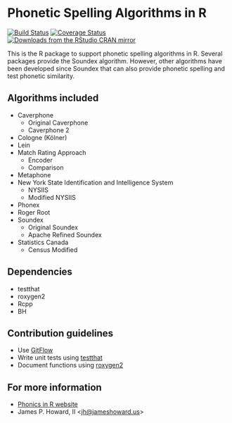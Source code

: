 # Phonetic Spelling Algorithms in R

[![Build Status](https://travis-ci.org/howardjp/phonics.svg?branch=master,osx)](https://travis-ci.org/howardjp/phonics)
[![Coverage Status](https://coveralls.io/repos/howardjp/phonics/badge.svg?branch=master&service=github)](https://coveralls.io/github/howardjp/phonics?branch=master)
[![Downloads from the RStudio CRAN mirror](http://cranlogs.r-pkg.org/badges/phonics)](https://CRAN.R-project.org/package=phonics)
 
This is the R package to support phonetic spelling algorithms in R.
Several packages provide the Soundex algorithm.  However, other
algorithms have been developed since Soundex that can also provide
phonetic spelling and test phonetic similarity.

## Algorithms included

* Caverphone
  * Original Caverphone
  * Caverphone 2
* Cologne (Kölner)
* Lein
* Match Rating Approach
  * Encoder
  * Comparison
* Metaphone
* New York State Identification and Intelligence System
  * NYSIIS
  * Modified NYSIIS
* Phonex
* Roger Root
* Soundex
  * Original Soundex
  * Apache Refined Soundex
* Statistics Canada
  * Census Modified

## Dependencies

* testthat
* roxygen2
* Rcpp
* BH

## Contribution guidelines

* Use [GitFlow](http://nvie.com/posts/a-successful-git-branching-model/)
* Write unit tests using [testthat](https://github.com/hadley/testthat)
* Document functions using [roxygen2](https://github.com/yihui/roxygen2)

## For more information

* [Phonics in R website](https://jameshoward.us/software/phonics)
* James P. Howard, II &lt;jh@jameshoward.us&gt;
